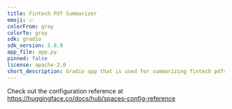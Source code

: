 ```yaml
---
title: Fintech Pdf Summarizer
emoji: 📈
colorFrom: gray
colorTo: gray
sdk: gradio
sdk_version: 5.8.0
app_file: app.py
pinned: false
license: apache-2.0
short_description: Gradio app that is used for summarizing fintech pdfs.
---
```


Check out the configuration reference at https://huggingface.co/docs/hub/spaces-config-reference
